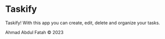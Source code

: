 # Taskify
Taskify! With this app you can create, edit, delete and organize your tasks.


Ahmad Abdul Fatah © 2023
